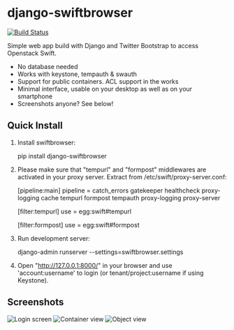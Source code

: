 django-swiftbrowser
===================

[![Build Status](https://travis-ci.org/cschwede/django-swiftbrowser.png?branch=master)](https://travis-ci.org/cschwede/django-swiftbrowser)

Simple web app build with Django and Twitter Bootstrap to access Openstack Swift.

* No database needed
* Works with keystone, tempauth & swauth
* Support for public containers. ACL support in the works
* Minimal interface, usable on your desktop as well as on your smartphone
* Screenshots anyone? See below!

Quick Install
-------------

1) Install swiftbrowser:

    pip install django-swiftbrowser

2) Please make sure that "tempurl" and "formpost" middlewares are activated in your proxy server. Extract from /etc/swift/proxy-server.conf:

    [pipeline:main]
    pipeline = catch_errors gatekeeper healthcheck proxy-logging cache tempurl formpost tempauth proxy-logging proxy-server

    [filter:tempurl]
    use = egg:swift#tempurl

    [filter:formpost]
    use = egg:swift#formpost

3) Run development server:

    django-admin runserver --settings=swiftbrowser.settings

4) Open "http://127.0.0.1:8000/" in your browser and use 'account:username' to login (or tenant/project:username if using Keystone).


Screenshots
-----------

![Login screen](screenshots/00.png)
![Container view](screenshots/01.png)
![Object view](screenshots/02.png)
